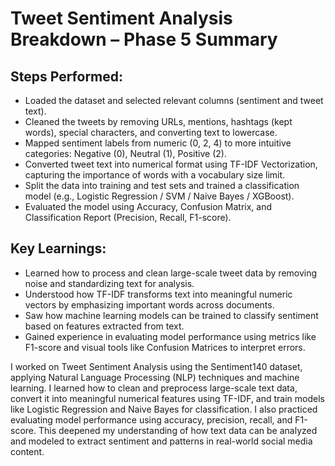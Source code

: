 # Tweet Sentiment Analysis Breakdown – Phase 5 Summary
## Steps Performed:
- Loaded the dataset and selected relevant columns (sentiment and tweet text).
- Cleaned the tweets by removing URLs, mentions, hashtags (kept words), special characters, and converting text to lowercase.
- Mapped sentiment labels from numeric (0, 2, 4) to more intuitive categories: Negative (0), Neutral (1), Positive (2).
- Converted tweet text into numerical format using TF-IDF Vectorization, capturing the importance of words with a vocabulary size limit.
- Split the data into training and test sets and trained a classification model (e.g., Logistic Regression / SVM / Naive Bayes / XGBoost).
- Evaluated the model using Accuracy, Confusion Matrix, and Classification Report (Precision, Recall, F1-score).

## Key Learnings:
- Learned how to process and clean large-scale tweet data by removing noise and standardizing text for analysis.
- Understood how TF-IDF transforms text into meaningful numeric vectors by emphasizing important words across documents.
- Saw how machine learning models can be trained to classify sentiment based on features extracted from text.
- Gained experience in evaluating model performance using metrics like F1-score and visual tools like Confusion Matrices to interpret errors.

I worked on Tweet Sentiment Analysis using the Sentiment140 dataset, applying Natural Language Processing (NLP) techniques and machine learning. I learned how to clean and preprocess large-scale text data, convert it into meaningful numerical features using TF-IDF, and train models like Logistic Regression and Naive Bayes for classification. I also practiced evaluating model performance using accuracy, precision, recall, and F1-score. This deepened my understanding of how text data can be analyzed and modeled to extract sentiment and patterns in real-world social media content.
